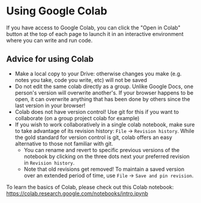 # Using Google Colab 

If you have access to Google Colab, you can click the "Open in Colab" button at the top of each page to launch it in an interactive environment where you can write and run code.

## Advice for using Colab
*  Make a local copy to your Drive: otherwise changes you make (e.g. notes you take, code you write, etc) will not be saved
*  Do not edit the same colab directly as a group. Unlike Google Docs, one person's version will overwrite another's. If your browser happens to be open, it can overwrite anything that has been done by others since the last version in your browser!
*  Colab does not have version control! Use git for this if you want to collaborate (on a group project colab for example)
* If you wish to work collaboratively in a single colab notebook, make sure to take advantage of its revision history: `File` -> `Revision history`. While the gold standard for version control is git, colab offers an easy alternative to those not familiar with git.
    * You can rename and revert to specific previous versions of the notebook by clicking on the three dots next your preferred revision in `Revision history`.
    * Note that old revisions get removed! To maintain a saved version over an extended period of time, use `File` -> `Save and pin revision`.  

To learn the basics of Colab, please check out this Colab notebook: https://colab.research.google.com/notebooks/intro.ipynb
